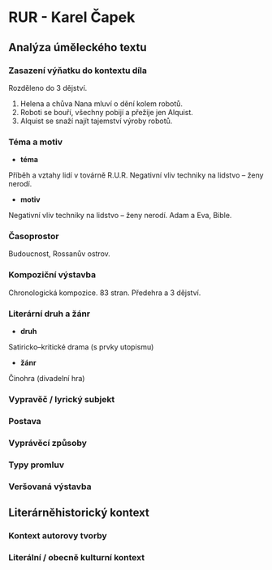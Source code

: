 # RUR - Karel Čapek

## Analýza úměleckého textu

### Zasazení výňatku do kontextu díla

Rozděleno do 3 dějství.

1. Helena a chůva Nana mluví o dění kolem robotů.
1. Roboti se bouří, všechny pobijí a přežije jen Alquist.
1. Alquist se snaží najít tajemství výroby robotů.

### Téma a motiv

- **téma**

Příběh a vztahy lidí v továrně R.U.R. Negativní vliv techniky na lidstvo – ženy nerodí.

- **motiv**

Negativní vliv techniky na lidstvo – ženy nerodí. Adam a Eva, Bible.

### Časoprostor

Budoucnost, Rossanův ostrov.

### Kompoziční výstavba

Chronologická kompozice. 83 stran. Předehra a 3 dějství.

### Literární druh a žánr

- **druh**

Satiricko–kritické drama (s prvky utopismu)

- **žánr**

Činohra (divadelní hra)

### Vypravěč / lyrický subjekt

### Postava

### Vyprávěcí způsoby

### Typy promluv

### Veršovaná výstavba

## Literárněhistorický kontext

### Kontext autorovy tvorby

### Literální / obecně kulturní kontext
